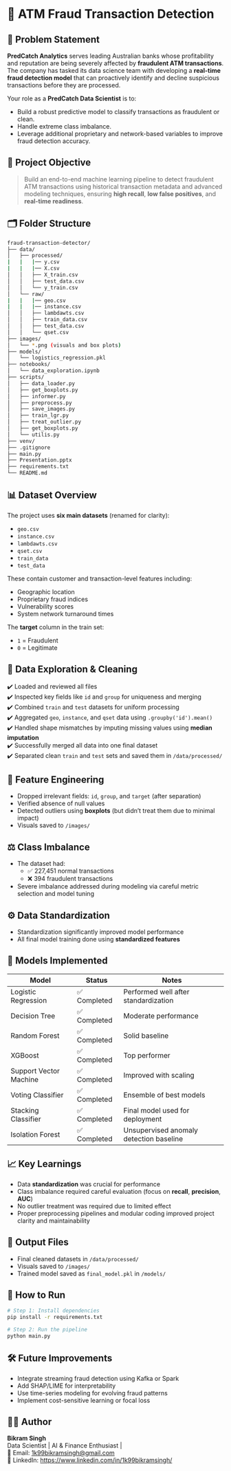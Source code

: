 # 🏦 ATM Fraud Transaction Detection

## 🔎 Problem Statement

**PredCatch Analytics** serves leading Australian banks whose profitability and reputation are being severely affected by **fraudulent ATM transactions**. The company has tasked its data science team with developing a **real-time fraud detection model** that can proactively identify and decline suspicious transactions before they are processed.

Your role as a **PredCatch Data Scientist** is to:
- Build a robust predictive model to classify transactions as fraudulent or clean.
- Handle extreme class imbalance.
- Leverage additional proprietary and network-based variables to improve fraud detection accuracy.

## 🎯 Project Objective

> Build an end-to-end machine learning pipeline to detect fraudulent ATM transactions using historical transaction metadata and advanced modeling techniques, ensuring **high recall**, **low false positives**, and **real-time readiness**.

## 🗂️ Folder Structure

```bash
fraud-transaction-detector/
├── data/
│   ├── processed/
|   |   |── y.csv
|   |   |── X.csv
│   │   ├── X_train.csv
│   │   ├── test_data.csv
│   │   └── y_train.csv
│   └── raw/
|   |   |── geo.csv
|   |   |── instance.csv
│   │   ├── lambdawts.csv
│   │   ├── train_data.csv
│   │   ├── test_data.csv
│   │   └── qset.csv   
├── images/
│   └── *.png (visuals and box plots)
├── models/
│   └── logistics_regression.pkl
├── notebooks/
│   └── data_exploration.ipynb
├── scripts/
│   ├── data_loader.py
│   ├── get_boxplots.py
│   ├── informer.py
│   ├── preprocess.py
│   ├── save_images.py
│   ├── train_lgr.py
│   ├── treat_outlier.py
│   ├── get_boxplots.py
│   └── utilis.py
├── venv/
├── .gitignore
├── main.py
├── Presentation.pptx
├── requirements.txt
└── README.md
```

## 📊 Dataset Overview

The project uses **six main datasets** (renamed for clarity):
- `geo.csv`
- `instance.csv`
- `lambdawts.csv`
- `qset.csv`
- `train_data`
- `test_data`

These contain customer and transaction-level features including:
- Geographic location
- Proprietary fraud indices
- Vulnerability scores
- System network turnaround times

The **target** column in the train set:
- `1` = Fraudulent  
- `0` = Legitimate

## 🧪 Data Exploration & Cleaning

✔️ Loaded and reviewed all files  
✔️ Inspected key fields like `id` and `group` for uniqueness and merging  
✔️ Combined `train` and `test` datasets for uniform processing  
✔️ Aggregated `geo`, `instance`, and `qset` data using `.groupby('id').mean()`  
✔️ Handled shape mismatches by imputing missing values using **median imputation**  
✔️ Successfully merged all data into one final dataset  
✔️ Separated clean `train` and `test` sets and saved them in `/data/processed/`

## 🧹 Feature Engineering

- Dropped irrelevant fields: `id`, `group`, and `target` (after separation)
- Verified absence of null values
- Detected outliers using **boxplots** (but didn’t treat them due to minimal impact)
- Visuals saved to `/images/`

## ⚖️ Class Imbalance

- The dataset had:
  - ✅ 227,451 normal transactions
  - ❌ 394 fraudulent transactions
- Severe imbalance addressed during modeling via careful metric selection and model tuning

## ⚙️ Data Standardization

- Standardization significantly improved model performance
- All final model training done using **standardized features**

## 🤖 Models Implemented

| Model                  | Status         | Notes                                      |
|------------------------|----------------|--------------------------------------------|
| Logistic Regression    | ✅ Completed   | Performed well after standardization       |
| Decision Tree          | ✅ Completed   | Moderate performance                       |
| Random Forest          | ✅ Completed   | Solid baseline                             |
| XGBoost                | ✅ Completed   | Top performer                              |
| Support Vector Machine | ✅ Completed   | Improved with scaling                      |
| Voting Classifier      | ✅ Completed   | Ensemble of best models                    |
| Stacking Classifier    | ✅ Completed   | Final model used for deployment            |
| Isolation Forest       | ✅ Completed   | Unsupervised anomaly detection baseline    |

## 📈 Key Learnings

- Data **standardization** was crucial for performance
- Class imbalance required careful evaluation (focus on **recall**, **precision**, **AUC**)
- No outlier treatment was required due to limited effect
- Proper preprocessing pipelines and modular coding improved project clarity and maintainability

## 📂 Output Files

- Final cleaned datasets in `/data/processed/`
- Visuals saved to `/images/`
- Trained model saved as `final_model.pkl` in `/models/`

## 🚀 How to Run

```bash
# Step 1: Install dependencies
pip install -r requirements.txt

# Step 2: Run the pipeline
python main.py
```

## 🛠️ Future Improvements

- Integrate streaming fraud detection using Kafka or Spark
- Add SHAP/LIME for interpretability
- Use time-series modeling for evolving fraud patterns
- Implement cost-sensitive learning or focal loss

## 👨‍💻 Author

**Bikram Singh**  
Data Scientist | AI & Finance Enthusiast |  
📧 Email: 1k99bikramsingh@gmail.com  
🔗 LinkedIn: https://www.linkedin.com/in/1k99bikramsingh/
